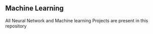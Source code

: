 
## Machine Learning

All Neural Network and Machine learning Projects are present in this repository
